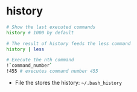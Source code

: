 # history

```bash
# Show the last executed commands
history # 1000 by default

# The result of history feeds the less command
history | less

# Execute the nth command
!`command_number`
!455 # executes command number 455
```

- File the stores the history: `~/.bash_history`

